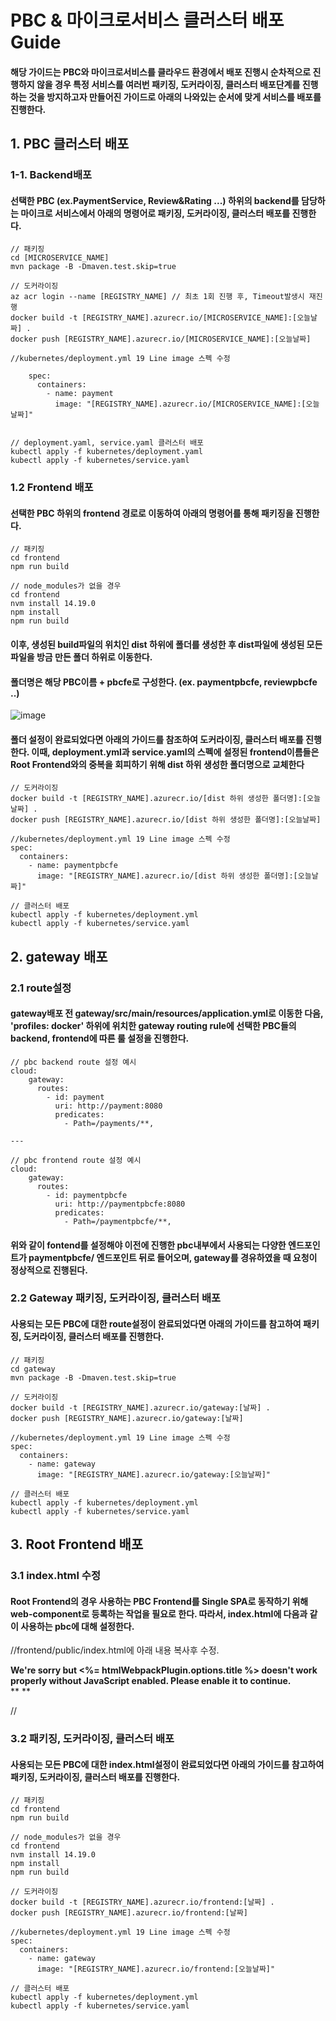 # PBC & 마이크로서비스 클러스터 배포 Guide

#### 해당 가이드는 PBC와 마이크로서비스를 클라우드 환경에서 배포 진행시 순차적으로 진행하지 않을 경우 특정 서비스를 여러번 패키징, 도커라이징, 클러스터 배포단계를 진행하는 것을 방지하고자 만들어진 가이드로 아래의 나와있는 순서에 맞게 서비스를 배포를 진행한다.

## 1. PBC 클러스터 배포

### 1-1. Backend배포

#### 선택한 PBC (ex.PaymentService, Review&Rating ...) 하위의 backend를 담당하는 마이크로 서비스에서 아래의 명령어로 패키징, 도커라이징, 클러스터 배포를 진행한다.

```
// 패키징
cd [MICROSERVICE_NAME]
mvn package -B -Dmaven.test.skip=true

// 도커라이징
az acr login --name [REGISTRY_NAME] // 최초 1회 진행 후, Timeout발생시 재진행
docker build -t [REGISTRY_NAME].azurecr.io/[MICROSERVICE_NAME]:[오늘날짜] .
docker push [REGISTRY_NAME].azurecr.io/[MICROSERVICE_NAME]:[오늘날짜]

//kubernetes/deployment.yml 19 Line image 스펙 수정

    spec:
      containers:
        - name: payment
          image: "[REGISTRY_NAME].azurecr.io/[MICROSERVICE_NAME]:[오늘날짜]"


// deployment.yaml, service.yaml 클러스터 배포
kubectl apply -f kubernetes/deployment.yaml
kubectl apply -f kubernetes/service.yaml
```

### 1.2 Frontend 배포

#### 선택한 PBC 하위의 frontend 경로로 이동하여 아래의 명령어를 통해 패키징을 진행한다.
```
// 패키징
cd frontend
npm run build

// node_modules가 없을 경우
cd frontend
nvm install 14.19.0
npm install
npm run build
```

#### 이후, 생성된 build파일의 위치인 dist 하위에 폴더를 생성한 후 dist파일에 생성된 모든 파일을 방금 만든 폴더 하위로 이동한다.
#### 폴더명은 해당 PBC이름 + pbcfe로 구성한다. (ex. paymentpbcfe, reviewpbcfe ..)
![image](https://github.com/user-attachments/assets/53232ec5-5786-41a3-8e9a-0de8aaba5dc9)

#### 폴더 설정이 완료되었다면 아래의 가이드를 참조하여 도커라이징, 클러스터 배포를 진행한다. 이때, deployment.yml과 service.yaml의 스펙에 설정된 frontend이름들은 Root Frontend와의 중복을 회피하기 위해 dist 하위 생성한 폴더명으로 교체한다
```
// 도커라이징
docker build -t [REGISTRY_NAME].azurecr.io/[dist 하위 생성한 폴더명]:[오늘날짜] .
docker push [REGISTRY_NAME].azurecr.io/[dist 하위 생성한 폴더명]:[오늘날짜]

//kubernetes/deployment.yml 19 Line image 스펙 수정
spec:
  containers:
    - name: paymentpbcfe
      image: "[REGISTRY_NAME].azurecr.io/[dist 하위 생성한 폴더명]:[오늘날짜]"

// 클러스터 배포
kubectl apply -f kubernetes/deployment.yml
kubectl apply -f kubernetes/service.yaml
```

## 2. gateway 배포

### 2.1 route설정

#### gateway배포 전 gateway/src/main/resources/application.yml로 이동한 다음, 'profiles: docker' 하위에 위치한 gateway routing rule에 선택한 PBC들의 backend, frontend에 따른 룰 설정을 진행한다.
```
// pbc backend route 설정 예시
cloud:
    gateway:
      routes:
        - id: payment
          uri: http://payment:8080
          predicates:
            - Path=/payments/**,

---

// pbc frontend route 설정 예시
cloud:
    gateway:
      routes:
        - id: paymentpbcfe
          uri: http://paymentpbcfe:8080
          predicates:
            - Path=/paymentpbcfe/**, 
```
#### 위와 같이 fontend를 설정해야 이전에 진행한 pbc내부에서 사용되는 다양한 엔드포인트가 paymentpbcfe/ 엔드포인트 뒤로 들어오며, gateway를 경유하였을 때 요청이 정상적으로 진행된다.

### 2.2 Gateway 패키징, 도커라이징, 클러스터 배포

#### 사용되는 모든 PBC에 대한 route설정이 완료되었다면 아래의 가이드를 참고하여 패키징, 도커라이징, 클러스터 배포를 진행한다.
```
// 패키징
cd gateway
mvn package -B -Dmaven.test.skip=true

// 도커라이징
docker build -t [REGISTRY_NAME].azurecr.io/gateway:[날짜] .
docker push [REGISTRY_NAME].azurecr.io/gateway:[날짜]

//kubernetes/deployment.yml 19 Line image 스펙 수정
spec:
  containers:
    - name: gateway
      image: "[REGISTRY_NAME].azurecr.io/gateway:[오늘날짜]"

// 클러스터 배포
kubectl apply -f kubernetes/deployment.yml
kubectl apply -f kubernetes/service.yaml
```

## 3. Root Frontend 배포

### 3.1 index.html 수정

#### Root Frontend의 경우 사용하는 PBC Frontend를 Single SPA로 동작하기 위해 web-component로 등록하는 작업을 필요로 한다. 따라서, index.html에 다음과 같이 사용하는 pbc에 대해 설정한다.

//frontend/public/index.html에 아래 내용 복사후 수정.

<!DOCTYPE html>
<html lang="en">
  <head>
    <meta charset="utf-8">
    <meta http-equiv="X-UA-Compatible" content="IE=edge">
    <meta name="viewport" content="width=device-width,initial-scale=1.0">
    <title><%= htmlWebpackPlugin.options.title %></title>
    <link rel="stylesheet" href="https://fonts.googleapis.com/css?family=Roboto:100,300,400,500,700,900">
    <link rel="stylesheet" href="https://cdn.jsdelivr.net/npm/@mdi/font@latest/css/materialdesignicons.min.css">
    <link href="https://fonts.googleapis.com/css2?family=Material+Symbols+Outlined:opsz,wght,FILL,GRAD@20,100,1,200" rel="stylesheet" />
    <link href="https://fonts.googleapis.com/css?family=Roboto:100,300,400,500,700,900" rel="stylesheet">
    <link href="https://cdn.jsdelivr.net/npm/@mdi/font@6.x/css/materialdesignicons.min.css" rel="stylesheet">
    <link href="https://cdn.jsdelivr.net/npm/vuetify@2.x/dist/vuetify.min.css" rel="stylesheet">
    <script src="https://cdn.jsdelivr.net/npm/vue@2.x/dist/vue.js"></script>
    <script src="https://cdn.jsdelivr.net/npm/vuetify@2.x/dist/vuetify.js"></script>
  </head>
  <body>
    <noscript>
      <strong>We're sorry but <%= htmlWebpackPlugin.options.title %> doesn't work properly without JavaScript enabled. Please enable it to continue.</strong>
    </noscript>
    <div id="app"></div>
    <!-- built files will be auto injected -->
    ** <script src="http://[Gateway External IP]:8080/[dist 하위에 생성한 폴더 이름]/[dist 하위에 생성됐던 app.js 이름]"></script> **
  </body>
</html>

// <script> 예시
<script src="http://20.249.134.209:8080/paymentpbcfe/payment-system-app.js"></script>


### 3.2 패키징, 도커라이징, 클러스터 배포

#### 사용되는 모든 PBC에 대한 index.html설정이 완료되었다면 아래의 가이드를 참고하여 패키징, 도커라이징, 클러스터 배포를 진행한다.
```
// 패키징
cd frontend
npm run build

// node_modules가 없을 경우
cd frontend
nvm install 14.19.0
npm install
npm run build

// 도커라이징
docker build -t [REGISTRY_NAME].azurecr.io/frontend:[날짜] .
docker push [REGISTRY_NAME].azurecr.io/frontend:[날짜]

//kubernetes/deployment.yml 19 Line image 스펙 수정
spec:
  containers:
    - name: gateway
      image: "[REGISTRY_NAME].azurecr.io/frontend:[오늘날짜]"

// 클러스터 배포
kubectl apply -f kubernetes/deployment.yml
kubectl apply -f kubernetes/service.yaml
```
